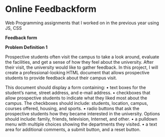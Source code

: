 # Online Feedbackform
Web Programming assignments that I worked on in the previous year using JS, CSS 

**Feedback form**

**Problem Definition 1**

Prospective students often visit the campus to take a look around, evaluate the facilities, and get a
sense of how they feel about the university. After their visit, the university would like to gather 
feedback. In this project, I will create a professional-looking HTML document that allows prospective 
students to provide feedback about their campus visit.

This  document should display a form containing:
• text boxes for the student’s name, street address, and e-mail address.
• checkboxes that allow prospective students to indicate what they liked most about the campus. The
checkboxes should include: students, location, campus, courses offered, housing, and sports.
• radio buttons that ask the prospective students how they became interested in the university. Options
should include: family, friends, television, Internet, and other.
• a pulldown menu with multiple choices showing the departments they visited.
• a text area for additional comments, a submit button, and a reset button.
